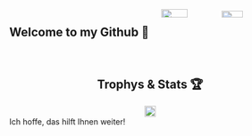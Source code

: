 
<div style="display: flex; flex-wrap: wrap; justify-content: space-between;">
  <h2>Welcome to my Github 👋</h2>
  <div style="width: 46%;">
    <img width="45%" src="https://github-readme-stats.vercel.app/api?username=Rapunzel-ware&show_icons=true&theme=dark" />
    <img width="40%" src="https://github-readme-stats.vercel.app/api/top-langs/?username=Rapunzel-ware&layout=compact&theme=dark" />
  </div>
</div>

<div style="display: flex; justify-content: center; margin-top: 20px;">
  <h2>Trophys & Stats 🏆</h2>
</div>
<div style="display: flex; justify-content: center;">
  <a href="https://github.com/ryo-ma/github-profile-trophy">
    <img width="100%" src="https://github-profile-trophy.vercel.app/?username=Rapunzel-ware&no-bg=true&theme=gitdimmed" />
  </a>
</div>
Ich hoffe, das hilft Ihnen weiter!





